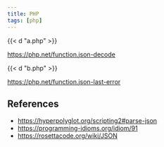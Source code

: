 ```yaml
---
title: PHP
tags: [php]
---
```


{{< d "a.php" >}}

<https://php.net/function.json-decode>

{{< d "b.php" >}}

<https://php.net/function.json-last-error>

## References

- <https://hyperpolyglot.org/scripting2#parse-json>
- <https://programming-idioms.org/idiom/91>
- <https://rosettacode.org/wiki/JSON>
